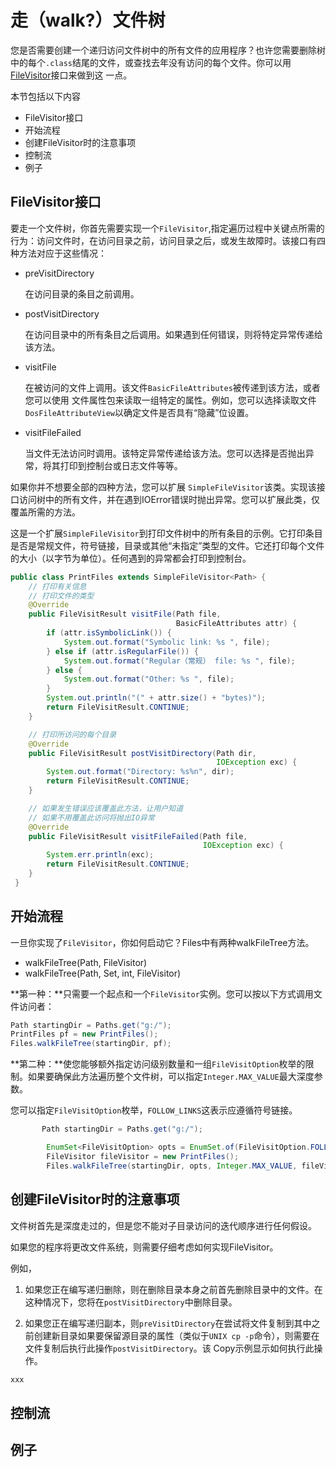 # 走（walk?）文件树

您是否需要创建一个递归访问文件树中的所有文件的应用程序？也许您需要删除树中的每个`.class`结尾的文件，或查找去年没有访问的每个文件。你可以用[FileVisitor](https://docs.oracle.com/javase/8/docs/api/java/nio/file/FileVisitor.html)接口来做到这 一点。

本节包括以下内容

* FileVisitor接口
* 开始流程
* 创建FileVisitor时的注意事项
* 控制流
* 例子

## FileVisitor接口
要走一个文件树，你首先需要实现一个`FileVisitor`,指定遍历过程中关键点所需的行为：访问文件时，在访问目录之前，访问目录之后，或发生故障时。该接口有四种方法对应于这些情况：

* preVisitDirectory 
    
    在访问目录的条目之前调用。
* postVisitDirectory
    
    在访问目录中的所有条目之后调用。如果遇到任何错误，则将特定异常传递给该方法。
* visitFile 

    在被访问的文件上调用。该文件`BasicFileAttributes`被传递到该方法，或者您可以使用 文件属性包来读取一组特定的属性。例如，您可以选择读取文件`DosFileAttributeView`以确定文件是否具有“隐藏”位设置。
* visitFileFailed

    当文件无法访问时调用。该特定异常传递给该方法。您可以选择是否抛出异常，将其打印到控制台或日志文件等等。
    
如果你并不想要全部的四种方法，您可以扩展 `SimpleFileVisitor`该类。实现该接口访问树中的所有文件，并在遇到IOError错误时抛出异常。您可以扩展此类，仅覆盖所需的方法。


这是一个扩展`SimpleFileVisitor`到打印文件树中的所有条目的示例。它打印条目是否是常规文件，符号链接，目录或其他“未指定”类型的文件。它还打印每个文件的大小（以字节为单位）。任何遇到的异常都会打印到控制台。

```java
public class PrintFiles extends SimpleFileVisitor<Path> {
    // 打印有关信息
    // 打印文件的类型
    @Override
    public FileVisitResult visitFile(Path file,
                                     BasicFileAttributes attr) {
        if (attr.isSymbolicLink()) {
            System.out.format("Symbolic link: %s ", file);
        } else if (attr.isRegularFile()) {
            System.out.format("Regular（常规） file: %s ", file);
        } else {
            System.out.format("Other: %s ", file);
        }
        System.out.println("(" + attr.size() + "bytes)");
        return FileVisitResult.CONTINUE;
    }

    // 打印所访问的每个目录
    @Override
    public FileVisitResult postVisitDirectory(Path dir,
                                              IOException exc) {
        System.out.format("Directory: %s%n", dir);
        return FileVisitResult.CONTINUE;
    }

    // 如果发生错误应该覆盖此方法，让用户知道
    // 如果不用覆盖此访问将抛出IO异常
    @Override
    public FileVisitResult visitFileFailed(Path file,
                                           IOException exc) {
        System.err.println(exc);
        return FileVisitResult.CONTINUE;
    }
 }   
```
## 开始流程
一旦你实现了`FileVisitor`，你如何启动它？Files中有两种walkFileTree方法。

* walkFileTree(Path, FileVisitor)
* walkFileTree(Path, Set<FileVisitOption>, int, FileVisitor)

**第一种：**只需要一个起点和一个`FileVisitor`实例。您可以按以下方式调用文件访问者：
```java
Path startingDir = Paths.get("g:/");
PrintFiles pf = new PrintFiles();
Files.walkFileTree(startingDir, pf);
```

**第二种：**使您能够额外指定访问级别数量和一组`FileVisitOption`枚举的限制。如果要确保此方法遍历整个文件树，可以指定`Integer.MAX_VALUE`最大深度参数。

您可以指定`FileVisitOption`枚举，`FOLLOW_LINKS`这表示应遵循符号链接。
```java
       Path startingDir = Paths.get("g:/");

        EnumSet<FileVisitOption> opts = EnumSet.of(FileVisitOption.FOLLOW_LINKS);
        FileVisitor fileVisitor = new PrintFiles();
        Files.walkFileTree(startingDir, opts, Integer.MAX_VALUE, fileVisitor);
```
## 创建FileVisitor时的注意事项

文件树首先是深度走过的，但是您不能对子目录访问的迭代顺序进行任何假设。

如果您的程序将更改文件系统，则需要仔细考虑如何实现FileVisitor。

例如，
1. 如果您正在编写递归删除，则在删除目录本身之前首先删除目录中的文件。在这种情况下，您将在`postVisitDirectory`中删除目录。

2. 如果您正在编写递归副本，则`preVisitDirectory`在尝试将文件复制到其中之前创建新目录如果要保留源目录的属性（类似于`UNIX cp -p`命令），则需要在文件复制后执行此操作`postVisitDirectory`。该 Copy示例显示如何执行此操作。

```java
xxx
```

## 控制流
## 例子